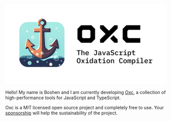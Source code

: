 <p align="center">
  <picture>
    <source media="(prefers-color-scheme: dark)" srcset="https://raw.githubusercontent.com/Boshen/oxc-assets/main/preview-dark-transparent.png" width="700">
    <img alt="OXC Logo" src="https://raw.githubusercontent.com/Boshen/oxc-assets/main/preview-white.png" width="700">
  </picture>
</p>

Hello! My name is Boshen and I am currently developing [Oxc](https://github.com/Boshen/oxc), a collection of high-performance tools for JavaScript and TypeScript.

Oxc is a MIT licensed open source project and completely free to use. Your [sponsorship](https://github.com/sponsors/Boshen) will help the sustainability of the project.
